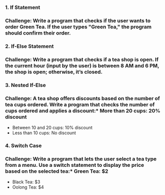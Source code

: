 ### 1. **If Statement**

### **Challenge:** Write a program that checks if the user wants to order Green Tea. If the user types "Green Tea," the program should confirm their order.

### 2. **If-Else Statement**

### **Challenge:** Write a program that checks if a tea shop is open. If the current hour (input by the user) is between 8 AM and 6 PM, the shop is open; otherwise, it’s closed.

### 3. **Nested If-Else**

### **Challenge:** A tea shop offers discounts based on the number of tea cups ordered. Write a program that checks the number of cups ordered and applies a discount:* More than 20 cups: 20% discount
* Between 10 and 20 cups: 10% discount
* Less than 10 cups: No discount


### 4. **Switch Case**

### **Challenge:** Write a program that lets the user select a tea type from a menu. Use a switch statement to display the price based on the selected tea:* Green Tea: $2
* Black Tea: $3
* Oolong Tea: $4

